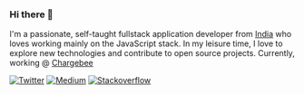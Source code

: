 ### Hi there 👋

I'm a passionate, self-taught fullstack application developer from [India](https://en.wikipedia.org/wiki/India) who loves working mainly on the JavaScript stack. In my leisure time, I love to explore new technologies and contribute to open source projects. Currently, working @ [Chargebee](https://www.chargebee.com/)

[![Twitter](https://img.shields.io/twitter/url/https/twitter.com/cloudposse.svg?style=social&label=Follow%20%40bharathvaj_g)](https://twitter.com/bharathvaj_g) [![Medium](https://img.shields.io/badge/-Medium-black?logo=medium&logoColor=white)](https://bharathvaj-ganesan.medium.com) [![Stackoverflow](https://badges.aleen42.com/src/stackoverflow.svg)](https://stackoverflow.com/users/6906028/bharathvaj-ganesan)
